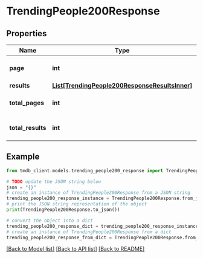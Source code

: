 # TrendingPeople200Response


## Properties

Name | Type | Description | Notes
------------ | ------------- | ------------- | -------------
**page** | **int** |  | [optional] [default to 0]
**results** | [**List[TrendingPeople200ResponseResultsInner]**](TrendingPeople200ResponseResultsInner.md) |  | [optional] 
**total_pages** | **int** |  | [optional] [default to 0]
**total_results** | **int** |  | [optional] [default to 0]

## Example

```python
from tmdb_client.models.trending_people200_response import TrendingPeople200Response

# TODO update the JSON string below
json = "{}"
# create an instance of TrendingPeople200Response from a JSON string
trending_people200_response_instance = TrendingPeople200Response.from_json(json)
# print the JSON string representation of the object
print(TrendingPeople200Response.to_json())

# convert the object into a dict
trending_people200_response_dict = trending_people200_response_instance.to_dict()
# create an instance of TrendingPeople200Response from a dict
trending_people200_response_from_dict = TrendingPeople200Response.from_dict(trending_people200_response_dict)
```
[[Back to Model list]](../README.md#documentation-for-models) [[Back to API list]](../README.md#documentation-for-api-endpoints) [[Back to README]](../README.md)


